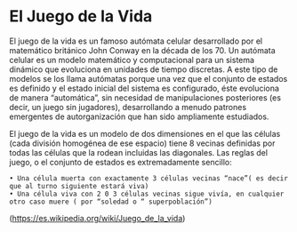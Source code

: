 # El Juego de la Vida #
El juego de la vida es un famoso autómata celular desarrollado por el matemático británico John Conway en la década de los 70. 
Un autómata celular es un modelo matemático y computacional para un sistema dinámico que evoluciona en unidades de tiempo discretas. 
A este tipo de modelos se los llama autómatas porque una vez que el conjunto de estados es definido y el estado inicial del sistema es configurado, éste evoluciona de manera “automática”, sin necesidad de manipulaciones posteriores (es decir, un juego sin jugadores), desarrollando a menudo patrones emergentes de autorganización que han sido ampliamente estudiados.

El juego de la vida es un modelo de dos dimensiones en el que las células (cada división homogénea de ese espacio) tiene 8 vecinas definidas por todas las células que la rodean incluidas las diagonales.
Las reglas del juego, o el conjunto de estados es extremadamente sencillo:

    • Una célula muerta con exactamente 3 células vecinas “nace”( es decir que al turno siguiente estará viva)
    • Una célula viva con 2 0 3 células vecinas sigue vivía, en cualquier otro caso muere ( por “soledad o “ superpoblación”)
 
(https://es.wikipedia.org/wiki/Juego_de_la_vida)

